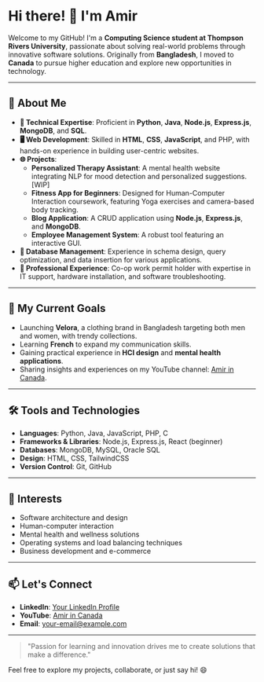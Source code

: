 # Hi there! 👋 I'm Amir

Welcome to my GitHub! I'm a **Computing Science student at Thompson Rivers University**, passionate about solving real-world problems through innovative software solutions. Originally from **Bangladesh**, I moved to **Canada** to pursue higher education and explore new opportunities in technology.

---

## 🚀 About Me
- **🔧 Technical Expertise**: Proficient in **Python**, **Java**, **Node.js**, **Express.js**, **MongoDB**, and **SQL**.
- **🖥️ Web Development**: Skilled in **HTML**, **CSS**, **JavaScript**, and PHP, with hands-on experience in building user-centric websites.
- **🌐 Projects**:
  - **Personalized Therapy Assistant**: A mental health website integrating NLP for mood detection and personalized suggestions. [WIP]
  - **Fitness App for Beginners**: Designed for Human-Computer Interaction coursework, featuring Yoga exercises and camera-based body tracking.
  - **Blog Application**: A CRUD application using **Node.js**, **Express.js**, and **MongoDB**.
  - **Employee Management System**: A robust tool featuring an interactive GUI.
- **📂 Database Management**: Experience in schema design, query optimization, and data insertion for various applications.
- **💼 Professional Experience**: Co-op work permit holder with expertise in IT support, hardware installation, and software troubleshooting.

---

## 🎯 My Current Goals
- Launching **Velora**, a clothing brand in Bangladesh targeting both men and women, with trendy collections.
- Learning **French** to expand my communication skills.
- Gaining practical experience in **HCI design** and **mental health applications**.
- Sharing insights and experiences on my YouTube channel: [Amir in Canada](https://www.youtube.com/channel/your-channel-link).

---

## 🛠️ Tools and Technologies
- **Languages**: Python, Java, JavaScript, PHP, C
- **Frameworks & Libraries**: Node.js, Express.js, React (beginner)
- **Databases**: MongoDB, MySQL, Oracle SQL
- **Design**: HTML, CSS, TailwindCSS
- **Version Control**: Git, GitHub

---

## 🌱 Interests
- Software architecture and design
- Human-computer interaction
- Mental health and wellness solutions
- Operating systems and load balancing techniques
- Business development and e-commerce

---

## 📫 Let's Connect
- **LinkedIn**: [Your LinkedIn Profile](https://linkedin.com/in/your-profile)
- **YouTube**: [Amir in Canada](https://www.youtube.com/channel/your-channel-link)
- **Email**: [your-email@example.com](mailto:your-email@example.com)

---

> "Passion for learning and innovation drives me to create solutions that make a difference."

Feel free to explore my projects, collaborate, or just say hi! 😄
